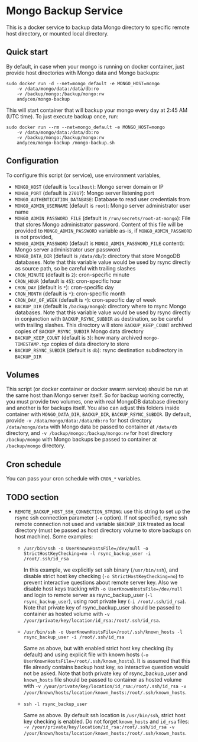 # Mongo Backup Service

This is a docker service to backup data Mongo directory to specific remote host directory, or mounted local directory.


## Quick start

By default, in case when your mongo is running on docker container, just provide host directories with Mongo data and Mongo backups:

    sudo docker run -d --net=mongo_default -e MONGO_HOST=mongo
        -v /data/mongo/data:/data/db:ro
        -v /backup/mongo:/backup/mongo:rw
        andyceo/mongo-backup

This will start container that will backup your mongo every day at 2:45 AM (UTC time). To just execute backup once, run:

    sudo docker run --rm --net=mongo_default -e MONGO_HOST=mongo
        -v /data/mongo/data:/data/db:ro
        -v /backup/mongo:/backup/mongo:rw
        andyceo/mongo-backup /mongo-backup.sh


## Configuration

To configure this script (or service), use environment variables,

- `MONGO_HOST` (default is `localhost`): Mongo server domain or IP
- `MONGO_PORT` (default is `27017`): Mongo server listening port
- `MONGO_AUTHENTICATION_DATABASE`: Database to read user credentials from
- `MONGO_ADMIN_USERNAME` (default is `root`): Mongo server administrator user name
- `MONGO_ADMIN_PASSWORD_FILE` (default is `/run/secrets/root-at-mongo`): File that stores Mongo administrator password. Content of this file will be provided to `MONGO_ADMIN_PASSWORD` variable as-is, if `MONGO_ADMIN_PASSWORD` is not provided,
- `MONGO_ADMIN_PASSWORD` (default is `MONGO_ADMIN_PASSWORD_FILE` content): Mongo server administrator user password
- `MONGO_DATA_DIR` (default is `/data/db/`): directory that store MongoDB databases. Note that this variable value would be used by rsync directly as source path, so be careful with trailing slashes
- `CRON_MINUTE` (default is `2`): cron-specific minute
- `CRON_HOUR` (default is `45`): cron-specific hour
- `CRON_DAY` (default is `*`): cron-specific day
- `CRON_MONTH` (default is `*`): cron-specific month
- `CRON_DAY_OF_WEEK` (default is `*`): cron-specific day of week
- `BACKUP_DIR` (default is `/backup/mongo`): directory where to rsync Mongo databases. Note that this variable value would be used by rsync directly in conjunction with `BACKUP_RSYNC_SUBDIR` as destination, so be careful with trailing slashes. This directory will store `BACKUP_KEEP_COUNT` archived copies of `BACKUP_RSYNC_SUBDIR` Mongo data directory
- `BACKUP_KEEP_COUNT` (default is `3`): how many archived `mongo-TIMESTAMP.tgz` copies of data directory to store
- `BACKUP_RSYNC_SUBDIR` (default is `db`): rsync destination subdirectory in `BACKUP_DIR`


## Volumes

This script (or docker container or docker swarm service) should be run at the same host than Mongo server itself. So for backup working correctly, you must provide two volumes, one with real MongoDB database directory and another is for backups itself. You also can adjust this folders inside container with `MONGO_DATA_DIR`, `BACKUP_DIR`, `BACKUP_RSYNC_SUBDIR`. By default, provide `-v /data/mongo/data:/data/db:ro` for host directory `/data/mongo/data` with Mongo data be passed to container at `/data/db` directory, and `-v /backup/mongo:/backup/mongo:rw` for host directory `/backup/mongo` with Mongo backups be passed to container at `/backup/mongo` directory.


## Cron schedule

You can pass your cron schedule with `CRON_*` variables.


## TODO section

- `REMOTE_BACKUP_HOST_SSH_CONNECTION_STRING`: use this string to set up the rsync ssh connection parameter (`-e` option). If not specified, rsync ssh remote connection not used and variable `$BACKUP_DIR` treated as local directory (must be passed as host directory volume to store backups on host machine). Some examples:

    - `/usr/bin/ssh -o UserKnownHostsFile=/dev/null -o StrictHostKeyChecking=no -l rsync_backup_user -i /root/.ssh/id_rsa`
    
        In this example, we explicitly set ssh binary (`/usr/bin/ssh`), and disable strict host key checking (`-o StrictHostKeyChecking=no`) to prevent interactive questions about remote server key. Also we disable host keys tracking with `-o UserKnownHostsFile=/dev/null` and login to remote server as rsync_backup_user (`-l rsync_backup_user`), using root private key (`-i /root/.ssh/id_rsa`). Note that private key of rsync_backup_user should be passed to container as hosted volume with `-v /your/private/key/location/id_rsa:/root/.ssh/id_rsa`.

    - `/usr/bin/ssh -o UserKnownHostsFile=/root/.ssh/known_hosts -l rsync_backup_user -i /root/.ssh/id_rsa`

        Same as above, but with enabled strict host key checking (by default) and using explicit file with known hosts (`-o UserKnownHostsFile=/root/.ssh/known_hosts`). It is assumed that this file already contains backup host key, so interactive question would not be asked. Note that both private key of rsync_backup_user and `known_hosts` file should be passed to container as hosted volume with `-v /your/private/key/location/id_rsa:/root/.ssh/id_rsa -v /your/known/hosts/location/known_hosts:/root/.ssh/known_hosts`.

    - `ssh -l rsync_backup_user`
    
        Same as above. By default ssh location is `/usr/bin/ssh`, strict host key checking is enabled. Do not forget `known_hosts` and `id_rsa` files: `-v /your/private/key/location/id_rsa:/root/.ssh/id_rsa -v /your/known/hosts/location/known_hosts:/root/.ssh/known_hosts`.

